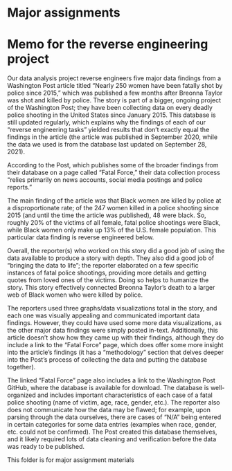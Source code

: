 # Major assignments
# Memo for the reverse engineering project
Our data analysis project reverse engineers five major data findings from a Washington Post article titled “Nearly 250 women have been fatally shot by police since 2015,” which was published a few months after Breonna Taylor was shot and killed by police. The story is part of a bigger, ongoing project of the Washington Post; they have been collecting data on every deadly police shooting in the United States since January 2015. This database is still updated regularly, which explains why the findings of each of our “reverse engineering tasks” yielded results that don’t exactly equal the findings in the article (the article was published in September 2020, while the data we used is from the database last updated on September 28, 2021). 

According to the Post, which publishes some of the broader findings from their database on a page called “Fatal Force,” their data collection process “relies primarily on news accounts, social media postings and police reports.”

The main finding of the article was that Black women are killed by police at a disproportionate rate; of the 247 women killed in a police shooting since 2015 (and until the time the article was published), 48 were black. So, roughly 20% of the victims of all female, fatal police shootings were Black, while Black women only make up 13% of the U.S. female population. This particular data finding is reverse engineered below. 

Overall, the reporter(s) who worked on this story did a good job of using the data available to produce a story with depth. They also did a good job of “bringing the data to life”; the reporter elaborated on a few specific instances of fatal police shootings, providing more details and getting quotes from loved ones of the victims. Doing so helps to humanize the story. This story effectively connected Breonna Taylor’s death to a larger web of Black women who were killed by police. 

The reporters used three graphs/data visualizations total in the story, and each one was visually appealing and communicated important data findings. However, they could have used some more data visualizations, as the other major data findings were simply posted in-text. Additionally, this article doesn’t show how they came up with their findings, although they do include a link to the “Fatal Force” page, which does offer some more insight into the article’s findings (it has a “methodology” section that delves deeper into the Post’s process of collecting the data and putting the database together). 

The linked “Fatal Force” page also includes a link to the Washington Post GitHub, where the database is available for download. The database is well-organized and includes important characteristics of each case of a fatal police shooting (name of victim, age, race, gender, etc.). The reporter also does not communicate how the data may be flawed; for example, upon parsing through the data ourselves, there are cases of “N/A” being entered in certain categories for some data entries (examples when race, gender, etc. could not be confirmed). The Post created this database themselves, and it likely required lots of data cleaning and verification before the data was ready to be published. 

This folder is for major assignment materials
